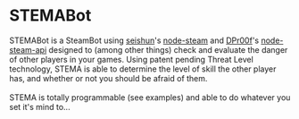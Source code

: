 # STEMABot
STEMABot is a SteamBot using [seishun](https://github.com/seishun)'s [node-steam](https://github.com/seishun/node-steam) and [DPr00f](https://github.com/DPr00f)'s [node-steam-api](https://github.com/DPr00f/steam-api-node) designed to (among other things) check and evaluate the danger of other players in your games. Using patent pending Threat Level technology, STEMA is able to determine the level of skill the other player has, and whether or not you should be afraid of them. <br><br> STEMA is totally programmable (see examples) and able to do whatever you set it's mind to...
